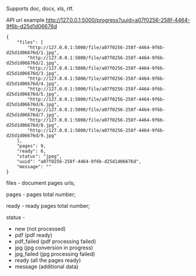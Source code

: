 Supports doc, docx, xls, rtf.

API url example
http://127.0.0.1:5000/progress?uuid=a07f0256-258f-4464-9f6b-d25d1d06676d

    {
        "files": [ 
            "http://127.0.0.1:5000/file/a07f0256-258f-4464-9f6b-d25d1d06676d/1.jpg",
            "http://127.0.0.1:5000/file/a07f0256-258f-4464-9f6b-d25d1d06676d/2.jpg", 
            "http://127.0.0.1:5000/file/a07f0256-258f-4464-9f6b-d25d1d06676d/3.jpg", 
            "http://127.0.0.1:5000/file/a07f0256-258f-4464-9f6b-d25d1d06676d/4.jpg", 
            "http://127.0.0.1:5000/file/a07f0256-258f-4464-9f6b-d25d1d06676d/5.jpg", 
            "http://127.0.0.1:5000/file/a07f0256-258f-4464-9f6b-d25d1d06676d/6.jpg", 
            "http://127.0.0.1:5000/file/a07f0256-258f-4464-9f6b-d25d1d06676d/7.jpg", 
            "http://127.0.0.1:5000/file/a07f0256-258f-4464-9f6b-d25d1d06676d/8.jpg", 
            "http://127.0.0.1:5000/file/a07f0256-258f-4464-9f6b-d25d1d06676d/9.jpg"
        ],
        "pages": 9,
        "ready": 6,
        "status": "jpeg",
        "uuid": "a07f0256-258f-4464-9f6b-d25d1d06676d",
        "message": ""
    }


files - document pages urls;

pages - pages total number;

ready - ready pages total number;

status - 
* new (not processed)
* pdf (pdf ready)
* pdf_failed (pdf processing failed)
* jpg (jpg conversion in progress)
* jpg_failed (jpg processing failed)
* ready (all the pages ready)
* message (additional data)
